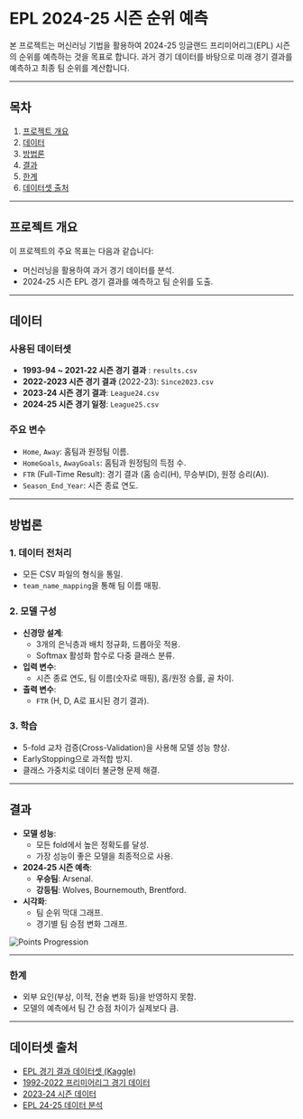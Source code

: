 # **EPL 2024-25 시즌 순위 예측**

본 프로젝트는 머신러닝 기법을 활용하여 2024-25 잉글랜드 프리미어리그(EPL) 시즌의 순위를 예측하는 것을 목표로 합니다. 과거 경기 데이터를 바탕으로 미래 경기 결과를 예측하고 최종 팀 순위를 계산합니다.

---

## **목차**
1. [프로젝트 개요](#프로젝트-개요)
2. [데이터](#데이터)
3. [방법론](#방법론)
4. [결과](#결과)
5. [한계](#한계)
6. [데이터셋 출처](#데이터셋-출처)

---

## **프로젝트 개요**
이 프로젝트의 주요 목표는 다음과 같습니다:
- 머신러닝을 활용하여 과거 경기 데이터를 분석.
- 2024-25 시즌 EPL 경기 결과를 예측하고 팀 순위를 도출.
  
---

## **데이터**
### **사용된 데이터셋**
- **1993-94 ~ 2021-22 시즌 경기 결과** : `results.csv`
- **2022-2023 시즌 경기 결과** (2022-23): `Since2023.csv`
- **2023-24 시즌 경기 결과**: `League24.csv`
- **2024-25 시즌 경기 일정**: `League25.csv`

### **주요 변수**
- `Home`, `Away`: 홈팀과 원정팀 이름.
- `HomeGoals`, `AwayGoals`: 홈팀과 원정팀의 득점 수.
- `FTR` (Full-Time Result): 경기 결과 (홈 승리(H), 무승부(D), 원정 승리(A)).
- `Season_End_Year`: 시즌 종료 연도.

---

## **방법론**
### **1. 데이터 전처리**
- 모든 CSV 파일의 형식을 통일.
- `team_name_mapping`을 통해 팀 이름 매핑.

### **2. 모델 구성**
- **신경망 설계**:
  - 3개의 은닉층과 배치 정규화, 드롭아웃 적용.
  - Softmax 활성화 함수로 다중 클래스 분류.
- **입력 변수**:
  - 시즌 종료 연도, 팀 이름(숫자로 매핑), 홈/원정 승률, 골 차이.
- **출력 변수**:
  - `FTR` (H, D, A로 표시된 경기 결과).

### **3. 학습**
- 5-fold 교차 검증(Cross-Validation)을 사용해 모델 성능 향상.
- EarlyStopping으로 과적합 방지.
- 클래스 가중치로 데이터 불균형 문제 해결.

---

## **결과**
- **모델 성능**:
  - 모든 fold에서 높은 정확도를 달성.
  - 가장 성능이 좋은 모델을 최종적으로 사용.
- **2024-25 시즌 예측**:
  - **우승팀**: Arsenal.
  - **강등팀**: Wolves, Bournemouth, Brentford.
- **시각화**:
  - 팀 순위 막대 그래프.
  - 경기별 팀 승점 변화 그래프.

![Points Progression](images/points_progression_image.png)

---


### **한계**
- 외부 요인(부상, 이적, 전술 변화 등)을 반영하지 못함.
- 모델의 예측에서 팀 간 승점 차이가 실제보다 큼.

---

## 데이터셋 출처
- [EPL 경기 결과 데이터셋 (Kaggle)](https://www.kaggle.com/datasets/irkaal/english-premier-league-results)
- [1992-2022 프리미어리그 경기 데이터](https://www.kaggle.com/datasets/evangower/premier-league-matches-19922022)
- [2023-24 시즌 데이터](https://www.kaggle.com/datasets/danilocardoso/premier-league-20232024)
- [EPL 24-25 데이터 분석](https://www.kaggle.com/code/meraxes10/basic-analysis-on-epl-24-25-data)



